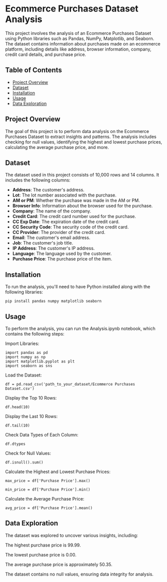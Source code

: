 # Ecommerce Purchases Dataset Analysis

This project involves the analysis of an Ecommerce Purchases Dataset using Python libraries such as Pandas, NumPy, Matplotlib, and Seaborn. The dataset contains information about purchases made on an ecommerce platform, including details like address, browser information, company, credit card details, and purchase price.

## Table of Contents
- [Project Overview](#project-overview)
- [Dataset](#dataset)
- [Installation](#installation)
- [Usage](#usage)
- [Data Exploration](#data-exploration)

## Project Overview

The goal of this project is to perform data analysis on the Ecommerce Purchases Dataset to extract insights and patterns. The analysis includes checking for null values, identifying the highest and lowest purchase prices, calculating the average purchase price, and more.

## Dataset

The dataset used in this project consists of 10,000 rows and 14 columns. It includes the following columns:
- **Address**: The customer's address.
- **Lot**: The lot number associated with the purchase.
- **AM or PM**: Whether the purchase was made in the AM or PM.
- **Browser Info**: Information about the browser used for the purchase.
- **Company**: The name of the company.
- **Credit Card**: The credit card number used for the purchase.
- **CC Exp Date**: The expiration date of the credit card.
- **CC Security Code**: The security code of the credit card.
- **CC Provider**: The provider of the credit card.
- **Email**: The customer's email address.
- **Job**: The customer's job title.
- **IP Address**: The customer's IP address.
- **Language**: The language used by the customer.
- **Purchase Price**: The purchase price of the item.

## Installation

To run the analysis, you'll need to have Python installed along with the following libraries:
```plaintext
pip install pandas numpy matplotlib seaborn
```
## Usage

To perform the analysis, you can run the Analysis.ipynb notebook, which contains the following steps:

Import Libraries:
```plaintext
import pandas as pd
import numpy as np 
import matplotlib.pyplot as plt 
import seaborn as sns
```
Load the Dataset:
```plaintext
df = pd.read_csv('path_to_your_dataset/Ecommerce Purchases Dataset.csv')
```
Display the Top 10 Rows:
```plaintext
df.head(10)
```
Display the Last 10 Rows:
```plaintext
df.tail(10)
```
Check Data Types of Each Column:
```plaintext
df.dtypes
```
Check for Null Values:
```plaintext
df.isnull().sum()
```
Calculate the Highest and Lowest Purchase Prices:
```plaintext
max_price = df['Purchase Price'].max()

min_price = df['Purchase Price'].min()
```
Calculate the Average Purchase Price:
```plaintext
avg_price = df['Purchase Price'].mean()
```

## Data Exploration

The dataset was explored to uncover various insights, including:

The highest purchase price is 99.99.

The lowest purchase price is 0.00.

The average purchase price is approximately 50.35.

The dataset contains no null values, ensuring data integrity for analysis.

